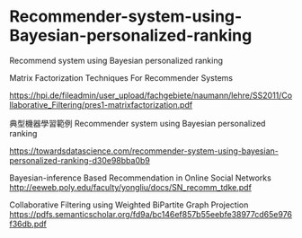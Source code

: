 # Recommender-system-using-Bayesian-personalized-ranking
Recommend system using Bayesian personalized ranking


Matrix Factorization Techniques For Recommender Systems 

https://hpi.de/fileadmin/user_upload/fachgebiete/naumann/lehre/SS2011/Collaborative_Filtering/pres1-matrixfactorization.pdf

典型機器學習範例
Recommender system using Bayesian personalized ranking

https://towardsdatascience.com/recommender-system-using-bayesian-personalized-ranking-d30e98bba0b9

Bayesian-inference Based Recommendation in Online Social Networks
http://eeweb.poly.edu/faculty/yongliu/docs/SN_recomm_tdke.pdf


Collaborative Filtering using Weighted BiPartite Graph
Projection                                             https://pdfs.semanticscholar.org/fd9a/bc146ef857b55eebfe38977cd65e976f36db.pdf         
